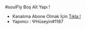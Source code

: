 #soulFly Boş Alt Yapı !

- Kanalıma Abone Olmak İçin [Tıkla !](https://www.youtube.com/channel/UCL1iQQAmSLiMuO9x6Hf6RUQ)
- Yapımcı : ΨHüseyin#1187

